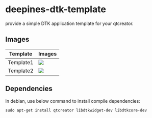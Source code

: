 

# deepines-dtk-template

provide a simple DTK application template for your qtcreator.

## Images
|Template  |Images |
|--|--|
|Template1  |<img src="https://raw.githubusercontent.com/deepin-espanol/deepines-dtk-template/master/doc/IMG/example1.png"> |
|Template2  |<img src="https://raw.githubusercontent.com/deepin-espanol/deepines-dtk-template/master/doc/IMG/example2.png"> |

## Dependencies

In debian, use below command to install compile dependencies:

`sudo apt-get install qtcreator libdtkwidget-dev libdtkcore-dev`
